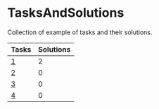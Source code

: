 # TasksAndSolutions
Collection of example of tasks and their solutions.

| Tasks         | Solutions |
| ------------- | --------- |
| [1](1.md)     | 2         |
| [2](2.md)     | 0         |
| [3](3.md)     | 0         |
| [4](4.md)     | 0         |
